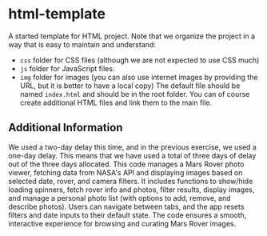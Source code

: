 
# html-template
A started template for HTML project.
Note that we organize the project in a way that is easy to maintain and understand:
- `css` folder for CSS files (although we are not expected to use CSS much)
- `js` folder for JavaScript files.
- `img` folder for images (you can also use internet images by providing the URL, but it is better to have a local copy)
The default file should be named `index.html` and should be in the root folder.
You can of course create additional HTML files and link them to the main file.



## Additional Information
We used a two-day delay this time, and in the previous exercise, we used a one-day delay. This means that we have used
a total of three days of delay out of the three days allocated.
This code manages a Mars Rover photo viewer, fetching data from NASA's API and displaying images based on selected
date, rover, and camera filters. It includes functions to show/hide loading spinners, fetch rover info and photos, 
filter results, display images, and manage a personal photo list (with options to add, remove, and describe photos).
Users can navigate between tabs, and the app resets filters and date inputs to their default state. The code ensures a
smooth, interactive experience for browsing and curating Mars Rover images.





